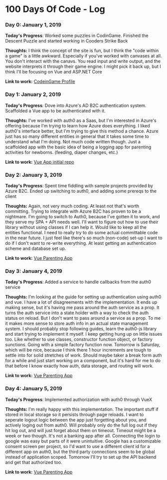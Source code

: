 # 100 Days Of Code - Log

### Day 0: January 1, 2019 

**Today's Progress**: Worked some puzzles in CodinGame. Finished the Descent Puzzle and started working in Cooders Strike Back

**Thoughts:** I think the concept of the site is fun, but I think the "code within a game" is a little awkward. Especially if you've worked with canvases at all. You don't interact with the canavs. You read input and write output, and the website interprets it through their game engine. I might pick it back up, but I think I'll be focusing on Vue and ASP.NET Core

**Link to work:** [CodeinGame Profile](https://www.codingame.com/profile/ca39e42ddf1ebb943c9a4199a73f3ef51269891)


### Day 1: January 2, 2019 

**Today's Progress**: Dove into Azure's AD B2C authentication system. Scaffolded a Vue app to be authenticated with it.

**Thoughts:** I've worked with auth0 as a Saas, but I'm interested in Azure's offering because I'm trying to learn how Azure does everything. I liked auth0's interface better, but I'm trying to give this method a chance. Azure just has so many different entities in general that it takes some time to understand what I'm doing. Not much code written though. Just a scaffolded app with the basic idea of being a logging app for parenting activities for newborns. (feeding, diaper changes, etc.)

**Link to work:** [Vue App initial repo](https://github.com/Basaingeal/parenting-app-client)

### Day 2: January 3, 2019 

**Today's Progress**: Spent time fiddling with sample projects provided by Azure B2C. Ended up switching to auth0, and adding some prereqs to the client

**Thoughts:** Again, not very much coding. At least not that's worth committing. Trying to integrate with Azure B2C has proven to be a nightmare. I'm going to switch to Auth0, because I've gotten it to work, and they serve my SPA + API needs well. I'll want to figure out how to use their library without using classes if I can help it. Would like to keep all the entities functional. I need to really try to do some actual committable code in the near future. I just feel like there's so much (non-code) set-up I want to do if I don't want to re-write everything. At least getting an authentication scheme and database set up.

**Link to work:** [Vue Parenting App](https://github.com/Basaingeal/parenting-app-client)

### Day 3: January 4, 2019 

**Today's Progress**: Added a service to handle callbacks from the auth0 service

**Thoughts:** I'm looking at the guide for setting up authentication using auth0 and vue. I have a lot of disagreements with the implementation. It ends up making sense, but it's having me pass around the auth service as a prop. It turns the auth service into a state holder with a way to check the auth status on reload. But I don't want to pass around a service as a prop. To me it makes more sense to store auth info in an actual state management system. I should probably stop following guides, learn the auth0-js library and start trying to implement it myself. I keep getting hung up on little issues too. Like whether to use classes, constructor function object, or factory sunctions. Going with a simple factory function now. Tomorrow is Saturday, which will be nice, because I think there 1 hour increments are tough to settle into for solid stretches of work. Should maybe taker a break form auth for a while and just start working on a component, but it's hard for me to do that before I know exactly how auth, data storage, and routing will work.

**Link to work:** [Vue Parenting App](https://github.com/Basaingeal/parenting-app-client)

### Day 4: January 5, 2019 

**Today's Progress**: Implemented authorization with auth0 through VueX

**Thoughts:** I'm really happy with this implementation. The important stuff if stored in local storage so it persists through page reloads. I want to seperate logout logic between the app just forgetting about you, and actively loging out from auth0. Will probably only do the full log out if they hit log out, and will just forget about them on timeout. Timeout might be a week or two though. It's not a banking app after all. Connecting the login to google was easy but parts of it were unintuitive. Google has a customizable consent screen per project, so I'd want to use a different client id for a different app on auth0, but the third party connections seem to be global instead of application scoped. Tomorrow I'll try to set up the API backend and get that authorized too.

**Link to work:** [Vue Parenting App](https://github.com/Basaingeal/parenting-app-client)